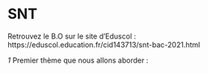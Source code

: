 <h1>SNT</h1>
Retrouvez le B.O sur le site d’Eduscol : https://eduscol.education.fr/cid143713/snt-bac-2021.html

*1* Premier thème que nous allons aborder : 
  

